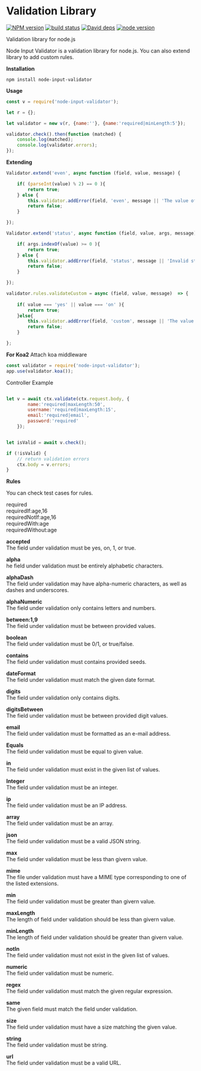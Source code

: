 Validation Library
==================
[![NPM version][npm-image]][npm-url]
[![build status][travis-image]][travis-url]
[![David deps][david-image]][david-url]
[![node version][node-image]][node-url]

[travis-image]: https://api.travis-ci.org/artisangang/node-input-validator.svg?branch=master
[travis-url]: https://travis-ci.org/artisangang/node-input-validator

[david-image]: https://david-dm.org/artisangang/node-input-validator.svg?style=flat-square
[david-url]: https://david-dm.org/artisangang/node-input-validator

[npm-image]: https://img.shields.io/npm/v/node-input-validator.svg?style=flat-square
[npm-url]: https://npmjs.org/package/node-input-validator
[node-image]: https://img.shields.io/badge/node.js-%3E=_7.6-green.svg?style=flat-square
[node-url]: http://nodejs.org/download/



Validation library for node.js


Node Input Validator is a validation library for node.js. You can also extend library to add custom rules.

**Installation**

```npm install node-input-validator```

**Usage**
```javascript
const v = require('node-input-validator');

let r = {};

let validator = new v(r, {name:''}, {name:'required|minLength:5'});

validator.check().then(function (matched) {
	console.log(matched);
	console.log(validator.errors);
});
```

**Extending**

```javascript
Validator.extend('even', async function (field, value, message) {

	if( (parseInt(value) % 2) == 0 ){
		return true;
    } else {
        this.validator.addError(field, 'even', message || 'The value of the field must be even number');
        return false;
    }

});

Validator.extend('status', async function (field, value, args, message) {

	if( args.indexOf(value) >= 0 ){
		return true;
    } else {
        this.validator.addError(field, 'status', message || 'Invalid status');
        return false;
    }

});

```

```javascript
validator.rules.validateCustom = async (field, value, message)  => {
	    	
    if( value === 'yes' || value === 'on' ){
        return true;
    }else{
        this.validator.addError(field, 'custom', message || 'The value of the field needs to be  yes or no');
        return false;
    }

};
```

**For Koa2**
Attach koa middleware
```javascript
const validator = require('node-input-validator');
app.use(validator.koa());
```
Controller Example
```javascript

let v = await ctx.validate(ctx.request.body, {
		name:'required|maxLength:50', 
		username:'required|maxLength:15',
		email:'required|email',
		password:'required'
	});


let isValid = await v.check();

if (!isValid) {
	// return validation errors
	ctx.body = v.errors;
}

```

**Rules**

You can check test cases for rules.

required  
requiredIf:age,16  
requiredNotIf:age,16  
requiredWith:age  
requiredWithout:age  

**accepted**  
The field under validation must be yes, on, 1, or true.

**alpha**  
he field under validation must be entirely alphabetic characters.

**alphaDash**  
The field under validation may have alpha-numeric characters, as well as dashes and underscores.

**alphaNumeric**  
The field under validation only contains letters and numbers.

**between:1,9**  
The field under validation must be between provided values.

**boolean**  
The field under validation must be 0/1, or true/false.

**contains**  
The field under validation must contains provided seeds.

**dateFormat**  
The field under validation must match the given date format.

**digits**  
The field under validation only contains digits.


**digitsBetween**  
The field under validation must be between provided digit values.

**email**  
The field under validation must be formatted as an e-mail address.

**Equals**  
The field under validation must be equal to given value.

**in**  
The field under validation must exist in the given list of values.

**Integer**  
The field under validation must be an integer.

**ip**  
The field under validation must be an IP address.

**array**  
The field under validation must be an array.

**json**   
The field under validation must be a valid JSON string.

**max**  
The field under validation must be less than givern value.

**mime**  
The file under validation must have a MIME type corresponding to one of the listed extensions.

**min**   
The field under validation must be greater than givern value.

**maxLength**   
The length of field under validation should be less than givern value.

**minLength**  
The length of field under validation  should be greater than givern value.

**notIn**  
The field under validation must not exist in the given list of values.

**numeric**  
The field under validation must be numeric.

**regex**  
The field under validation must match the given regular expression.

**same**  
The given field must match the field under validation.

**size**  
The field under validation must have a size matching the given value.

**string**  
The field under validation must be string.

**url**  
The field under validation must be a valid URL.
